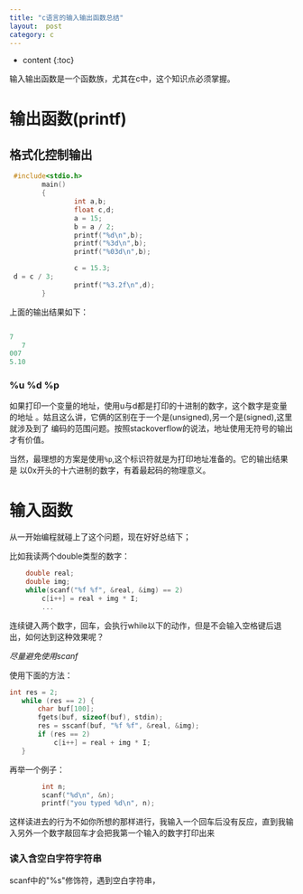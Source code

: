 ```yaml
---
title: "c语言的输入输出函数总结"
layout:  post 
category: c
---
```


* content
{:toc}

输入输出函数是一个函数族，尤其在c中，这个知识点必须掌握。

# 输出函数(printf)

## 格式化控制输出

```c
 #include<stdio.h>
        main()
        {
                int a,b;
                float c,d;
                a = 15;
                b = a / 2;
                printf("%d\n",b);
                printf("%3d\n",b);
                printf("%03d\n",b);

                c = 15.3;
 d = c / 3;
                printf("%3.2f\n",d);
        }
```

上面的输出结果如下：

```c

7
   7
007
5.10
```

### %u %d %p

如果打印一个变量的地址，使用u与d都是打印的十进制的数字，这个数字是变量的地址
。姑且这么讲，它俩的区别在于一个是(unsigned),另一个是(signed),这里就涉及到了
编码的范围问题。按照stackoverflow的说法，地址使用无符号的输出才有价值。

当然，最理想的方案是使用`%p`,这个标识符就是为打印地址准备的。它的输出结果是
以0x开头的十六进制的数字，有着最起码的物理意义。

### 

# 输入函数

从一开始编程就碰上了这个问题，现在好好总结下；

比如我读两个double类型的数字：

```c
	double real;
    double img;
    while(scanf("%f %f", &real, &img) == 2)
        c[i++] = real + img * I;
		...
```

连续键入两个数字，回车，会执行while以下的动作，但是不会输入空格键后退出，如何达到这种效果呢？

_尽量避免使用scanf_

使用下面的方法：

```c
int res = 2;
   while (res == 2) {
       char buf[100];
       fgets(buf, sizeof(buf), stdin);
       res = sscanf(buf, "%f %f", &real, &img);
       if (res == 2)
           c[i++] = real + img * I;
   }
```

再举一个例子：

```c
	    int n;
        scanf("%d\n", &n);
        printf("you typed %d\n", n);
```

这样读进去的行为不如你所想的那样进行，我输入一个回车后没有反应，直到我输入另外一个数字敲回车才会把我第一个输入的数字打印出来


### 读入含空白字符字符串 

scanf中的"%s"修饰符，遇到空白字符串，




